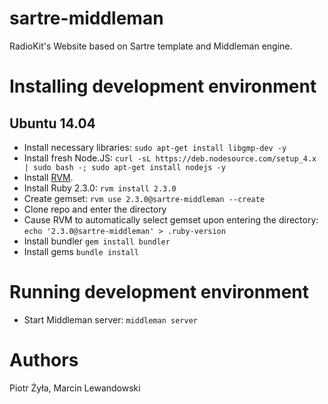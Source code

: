 # sartre-middleman

RadioKit's Website based on Sartre template and Middleman engine.

# Installing development environment

## Ubuntu 14.04

* Install necessary libraries: `sudo apt-get install libgmp-dev -y`
* Install fresh Node.JS: `curl -sL https://deb.nodesource.com/setup_4.x | sudo bash -; sudo apt-get install nodejs -y`
* Install [RVM](http://rvm.io/).
* Install Ruby 2.3.0: `rvm install 2.3.0`
* Create gemset: `rvm use 2.3.0@sartre-middleman --create`
* Clone repo and enter the directory
* Cause RVM to automatically select gemset upon entering the directory: `echo '2.3.0@sartre-middleman' > .ruby-version`
* Install bundler `gem install bundler`
* Install gems `bundle install`

# Running development environment

* Start Middleman server: `middleman server`

# Authors

Piotr Żyła, Marcin Lewandowski

